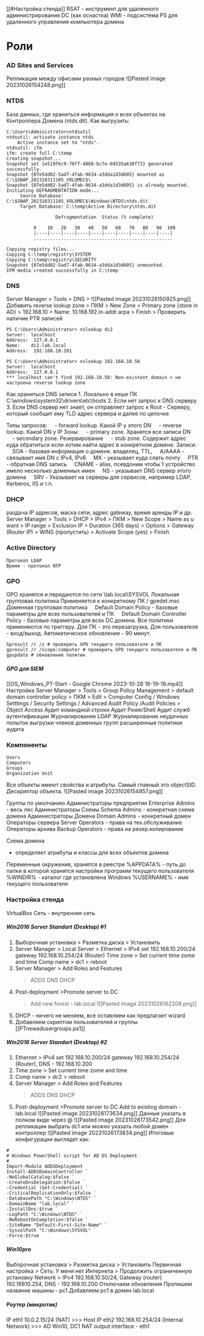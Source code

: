 [[#Настройка стенда]]
RSAT - инструмент для удаленного администрирования DC (как оснастка)
WMI - подсистема PS для удаленного управления компьютера домена
# Роли 

### AD Sites and Services
Репликация между офисами разных городов
![[Pasted image 20231026154248.png]]

### NTDS
База данных, где храниться информация о всех объектах на Контроллера Домена (ntds.dit). 
Как выгрузить:
```
C:\Users\Administrator>ntdsutil
ntdsutil: activate instance ntds
	Active instance set to "ntds".
ntdsutil: ifm
ifm: create full C:\temp
Creating snapshot...
Snapshot set {e519f6c9-78ff-4868-bc7e-04535a638f73} generated successfully.
Snapshot {07e5dd02-5ad7-4fab-9634-a3dda1d3d605} mounted as C:\$SNAP_202310311105_VOLUMEC$\
Snapshot {07e5dd02-5ad7-4fab-9634-a3dda1d3d605} is already mounted.
Initiating DEFRAGMENTATION mode...
     Source Database: C:\$SNAP_202310311105_VOLUMEC$\Windows\NTDS\ntds.dit
     Target Database: C:\temp\Active Directory\ntds.dit

                  Defragmentation  Status (% complete)

          0    10   20   30   40   50   60   70   80   90  100
          |----|----|----|----|----|----|----|----|----|----|
          ...................................................

Copying registry files...
Copying C:\temp\registry\SYSTEM
Copying C:\temp\registry\SECURITY
Snapshot {07e5dd02-5ad7-4fab-9634-a3dda1d3d605} unmounted.
IFM media created successfully in C:\temp
```
### DNS
Server Manager > Tools > DNS >
![[Pasted image 20231028150925.png]]
Добавить reverse lookup zone > ПКМ > New Zone > Primary zone {store in AD} > 192.168.10 > Name:	10.168.192.in-addr.arpa > Finish > Проверить наличие PTR записей
```
PS C:\Users\Administrator> nslookup dc2                      
Server:  localhost                                           
Address:  127.0.0.1                                                                     
Name:    dc2.lab.local                                       
Address:  192.168.10.201                                                                

PS C:\Users\Administrator> nslookup 192.168.10.50
Server:  localhost     
Address:  127.0.0.1
*** localhost can't find 192.168.10.50: Non-existent domain > не настроена reverse lookup zone
```

Как храниться DNS записи
1. Локально в кеше ПК C:\windows\system32\drivers\etc\hosts
2. Если нет запрос к DNS серверу
3. Если DNS сервер нет знает, он отправляет запрос к Root - Серверу, который сообщит ему TLD адрес сервера и далее по цепочке

Типы запросов:
    - forward lookup. Какой IP у этого DN
    - reverse lookup. Какой DN у IP
Зоны:
    - primary zone. Хранятся все записи DN
    - secondary zone. Резервирование
    - stub zone. Содержит адрес куда обратиться если хотим найти адрес в конкретном домене.
Записи:
    SOA - базовая информация о домене. владелец, TTL,
    A/AAAA - связывает имя DN с IPv4, IPv6
    MX - указывает куда слать почту
    PTR - обратная DNS запись
    CNAME - alias, псевдоним чтобы 1 устройство имело несколько доменных имен
    NS - указывает DNS сервер этого домена
    SRV - Указывает на серверы для сервисов, например LDAP, Kerberos, IIS и т.п.
### DHCP
раздача IP адресов, маска сети, адрес gateway, время аренды IP и др.
Server Manager > Tools > DHCP > IPv4 > ПКМ > New Scope > Name as u want > IP range > Exclusion IP > Duration (365 days) > Options > Gateway (Router IP) > WINS (пропустить) > Activate Scope (yes) > Finish
### Active Directory
	Протокол LDAP
	Время - протокол NTP
### GPO
GPO хранятся и передаются по сети \\lab.local\SYSVOL
Локальная групповая политика
Применяется к конкретному ПК / gpedet.msc
Доменная групповая политика
    Default Domain Policy - базовые параметры для всех пользователей и ПК
    Default Domain Controller Policy - базовые параметры для всех DC домена.
Все политики применяются по триггеру. Для ПК - это перезагрузка, Для пользователя - вход/выход. Автоматическое обновление - 90 минут.
```
Gpresult /r /z # проверить GPO текущего пользователя и ПК
gpresult /r /scope:computer # проверить GPO текущего пользователя и ПК
gpupdate # обновление политик
```
##### GPO для SIEM
[[OS_Windows_PT-Start - Google Chrome 2023-10-28 16-19-18.mp4]]
Настройка Server Manager > Tools > Group Policy Management > default domain controller policy > ПКМ > Edit > Computer Config / Windows Setttings / Security Settings / Advanced Audit Policy /Audit Policies > Object Access
Аудит командной строки
Аудит PowerShell
Аудит служб аутентификации
Журналирование LDAP
Журналирование неудачных попыток выгрузки членов доменных групп
расширенные политики аудита
### Компоненты
	Users
	Computers
	Groups
	Organization Unit
Все объекты имеют свойства и атрибуты. Самый главный это objectSID. Дескриптор объекта.
![[Pasted image 20231026154857.png]]

Группы по умолчанию
	Администраторы предприятия Enterprise Admins - весь лес
	Администраторы Схемы Schema Admins - конкретная схема домена
	Администраторы Домена Domain Admins - конкретный домен
	Операторы сервера Server Operators - права на тех.обслуживание
	Операторы архива Backup Operators - права на резер.копирование

Схема домена
- определяет атрибуты и классы для всех объектов домена

Переменные окружения, хранятся в реестре
	%APPDATA% - путь до папки в которой хранятся настройки программ текущего пользователя
	%WINDIR% - каталог где установлена Windows
	%USERNAME% - имя текущего пользователя

### Настройка стенда
VirtualBox
Сеть - внутренняя сеть

##### Win2016 Server Standart (Desktop) #1
1. Выборочная установка > Разметка диска > Установить
2. Server Manager > Local Server > 
Ethernet > IPv4 set 192.168.10.200/24 gateway 192.168.10.254/24 (Router)
Time zone > Set current time zome and time
Comp name > dc1 > reboot
3. Server Manager > Add Roles and Features
	> ADDS
	> DNS
	> DHCP
4. Post-deployment >Promote server to DC
	> Add new forest - lab.local
![[Pasted image 20231026162208.png]]
5. DHCP - ничего не меняем, все оставляем как предлагает wizard
6. Добавляем скриптом пользователей и группы [[PTnewadusergroups.ps1]]
##### Win2016 Server Standart (Desktop) #2
1. Ethernet > IPv4 set 192.168.10.200/24 gateway 192.168.10.254/24 (Router), DNS - 192.168.10.200
2. Time zone > Set current time zome and time
3. Comp name > dc2 > reboot
4. Server Manager > Add Roles and Features
	> ADDS
	> DNS
	> DHCP
5. Post-deployment >Promote server to DC
Add to existing domain - lab.local
![[Pasted image 20231026173634.png]]
Данные указать в полном виде через @ ![[Pasted image 20231026173542.png]]
Для репликации выбрать dc1 или можно указать любой домен контроллер
![[Pasted image 20231026173834.png]]
Итоговые конфигурации выглядят как:
```
#
# Windows PowerShell script for AD DS Deployment
#
Import-Module ADDSDeployment
Install-ADDSDomainController `
-NoGlobalCatalog:$false `
-CreateDnsDelegation:$false `
-Credential (Get-Credential) `
-CriticalReplicationOnly:$false `
-DatabasePath "C:\Windows\NTDS" `
-DomainName "lab.local" `
-InstallDns:$true `
-LogPath "C:\Windows\NTDS" `
-NoRebootOnCompletion:$false `
-SiteName "Default-First-Site-Name" `
-SysvolPath "C:\Windows\SYSVOL" `
-Force:$true
```
##### Win10pro
Выборочная установка > Разметка диска > Установить
Первичная настройка > Сеть: У меня нет Интернета > Продолжить ограниченную установку
Network > IPv4 192.168.10.50/24, Gateway (router) 192.16810.254, DNS - 192.168.10.200
Отключаем обновления
Пропишем название машины - pc1
Добавляем pc1 в домен lab.local
##### Роутер (микротик)
IP eth1 10.0.2.15/24 (NAT) >>> Host
IP eth2 192.168.10.254/24 (Internal Network) >>> AD Win10, DC1
NAT output interface - eth1